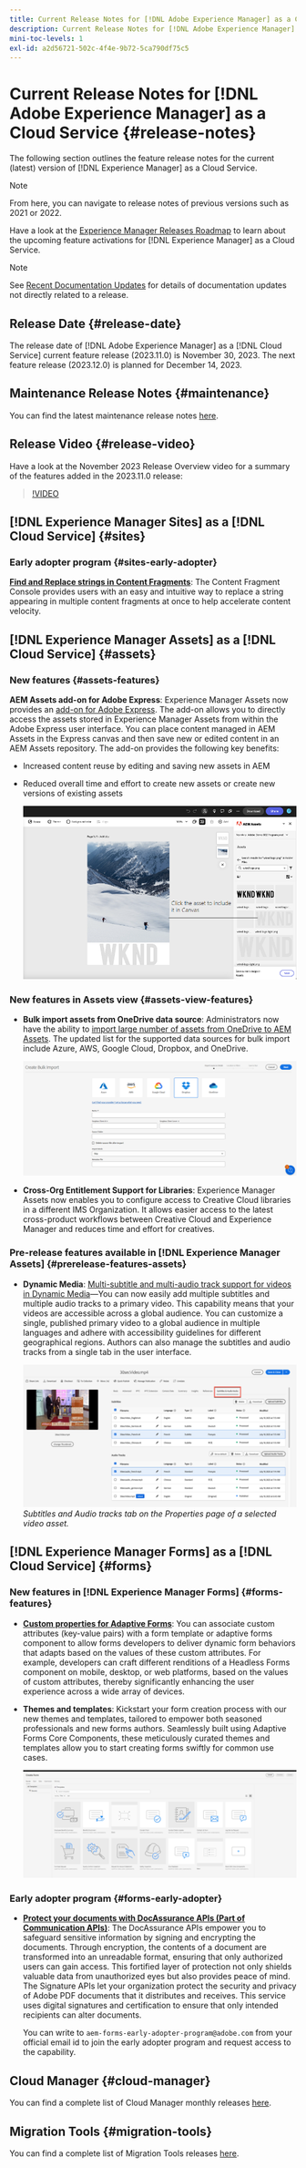 ```yaml
---
title: Current Release Notes for [!DNL Adobe Experience Manager] as a Cloud Service.
description: Current Release Notes for [!DNL Adobe Experience Manager] as a Cloud Service.
mini-toc-levels: 1
exl-id: a2d56721-502c-4f4e-9b72-5ca790df75c5
---
```

# Current Release Notes for [!DNL Adobe Experience Manager] as a Cloud Service {#release-notes}

The following section outlines the feature release notes for the current (latest) version of [!DNL Experience Manager] as a Cloud Service.

>[!NOTE]
>
>From here, you can navigate to release notes of previous versions such as 2021 or 2022.
>
>Have a look at the [Experience Manager Releases Roadmap](https://experienceleague.adobe.com/docs/experience-manager-release-information/aem-release-updates/update-releases-roadmap.html) to learn about the upcoming feature activations for [!DNL Experience Manager] as a Cloud Service. 

>[!NOTE]
>
>See [Recent Documentation Updates](https://experienceleague.adobe.com/docs/experience-manager-release-information/aem-release-updates/doc-updates/documentation-updates.html) for details of documentation updates not directly related to a release.

## Release Date {#release-date}

The release date of [!DNL Adobe Experience Manager] as a [!DNL Cloud Service] current feature release (2023.11.0) is November 30, 2023. The next feature release (2023.12.0) is planned for December 14, 2023.

## Maintenance Release Notes {#maintenance}

You can find the latest maintenance release notes [here](/help/release-notes/maintenance/latest.md).

## Release Video {#release-video}

Have a look at the November 2023 Release Overview video for a summary of the features added in the 2023.11.0 release:

>[!VIDEO](https://video.tv.adobe.com/v/3425186/?quality=12)

## [!DNL Experience Manager Sites] as a [!DNL Cloud Service] {#sites}

### Early adopter program {#sites-early-adopter}

**[Find and Replace strings in Content Fragments](/help/sites-cloud/administering/content-fragments/managing.md#find-and-replace-find-and-replace)**: The Content Fragment Console provides users with an easy and intuitive way to replace a string appearing in multiple content fragments at once to help accelerate content velocity.


## [!DNL Experience Manager Assets] as a [!DNL Cloud Service] {#assets}

### New features {#assets-features}

**AEM Assets add-on for Adobe Express**: Experience Manager Assets now provides an [add-on for Adobe Express](/help/assets/addon-adobe-express.md). The add-on allows you to directly access the assets stored in Experience Manager Assets from within the Adobe Express user interface. You can place content managed in AEM Assets in the Express canvas and then save new or edited content in an AEM Assets repository. The add-on provides the following key benefits:

* Increased content reuse by editing and saving new assets in AEM

* Reduced overall time and effort  to create new assets or create new versions of existing assets

  ![Include assets from Assets add-on](/help/assets/assets/aem-assets-add-on-include-assets.png)

### New features in Assets view {#assets-view-features}

* **Bulk import assets from OneDrive data source**: Administrators now have the ability to [import large number of assets from OneDrive to AEM Assets](/help/assets/bulk-import-assets-view.md#onedrive-developer-application). The updated list for the supported data sources for bulk import include Azure, AWS, Google Cloud, Dropbox, and OneDrive. 

  ![assign metadata form to a folder](/help/assets/assets/bulk-import-source-details-onedrive.png)

* **Cross-Org Entitlement Support for Libraries**: Experience Manager Assets now enables you to configure access to Creative Cloud libraries in a different IMS Organization. It allows easier access to the latest cross-product workflows between Creative Cloud and Experience Manager and reduces time and effort for creatives.

### Pre-release features available in [!DNL Experience Manager Assets] {#prerelease-features-assets}

* **Dynamic Media**: [Multi-subtitle and multi-audio track support for videos in Dynamic Media](/help/assets/dynamic-media/video.md#about-msma)&mdash;You can now easily add multiple subtitles and multiple audio tracks to a primary video. This capability means that your videos are accessible across a global audience. You can customize a single, published primary video to a global audience in multiple languages and adhere with accessibility guidelines for different geographical regions. Authors can also manage the subtitles and audio tracks from a single tab in the user interface.

  ![Subtitles and Audio tracks tab on the Properties page of a selected video asset.](/help/release-notes/assets/msma-aem-cs.png)*Subtitles and Audio tracks tab on the Properties page of a selected video asset.*

## [!DNL Experience Manager Forms] as a [!DNL Cloud Service] {#forms}

### New features in [!DNL Experience Manager Forms] {#forms-features}

* **[Custom properties for Adaptive Forms](/help/forms/template-editor-core-components.md#add-a-custom-group-name-in-the-policy-of-template-editor)**: You can associate custom attributes (key-value pairs) with a form template or adaptive forms component to allow forms developers to deliver dynamic form behaviors that adapts based on the values of these custom attributes. For example, developers can craft different renditions of a Headless Forms component on mobile, desktop, or web platforms, based on the values of custom attributes, thereby significantly enhancing the user experience across a wide array of devices.

* **Themes and templates**: Kickstart your form creation process with our new themes and templates, tailored to empower both seasoned professionals and new forms authors. Seamlessly built using Adaptive Forms Core Components, these meticulously curated themes and templates allow you to start creating forms swiftly for common use cases.

     ![Out of the box templates](/help/forms/assets/form-templates-ootb.png)


### Early adopter program {#forms-early-adopter}

* **[Protect your documents with DocAssurance APIs (Part of Communication APIs)](/help/forms/aem-forms-cloud-service-communications-introduction.md#document-assurance-doc-assurance)**: The DocAssurance APIs empower you to safeguard sensitive information by signing and encrypting the documents. Through encryption, the contents of a document are transformed into an unreadable format, ensuring that only authorized users can gain access. This fortified layer of protection not only shields valuable data from unauthorized eyes but also provides peace of mind. The Signature APIs let your organization protect the security and privacy of Adobe PDF documents that it distributes and receives. This service uses digital signatures and certification to ensure that only intended recipients can alter documents. 

     You can write to `aem-forms-early-adopter-program@adobe.com` from your official email id to join the early adopter program and request access to the capability.
     
## Cloud Manager {#cloud-manager}

You can find a complete list of Cloud Manager monthly releases [here](/help/implementing/cloud-manager/release-notes/current.md).

## Migration Tools {#migration-tools}

You can find a complete list of Migration Tools releases [here](/help/journey-migration/release-notes/release-notes-migration-tools-current.md).
